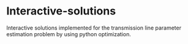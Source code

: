 # Interactive-solutions
Interactive solutions implemented for the transmission line parameter estimation problem by using python optimization.

